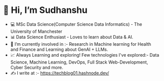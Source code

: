 # 👋 Hi, I’m Sudhanshu
- 💻 MSc Data Science(Computer Science Data Informatics) - The University of Manchester
- 📊 Data Science Enthusiast - Loves to learn about Data & AI.
- 🌱 I’m currently involved in :- Research in Machine learning for Health and Finance and Learning about GenAI + LLMs.
- 📈 Always Learning and exploring! Few technologies I've explored:- Data Science, Machine Learning, DevOps, Full Stack Web-Development, Cyber Security and more.
- ✍ I write at :- https://techblog01.hashnode.dev/ 


<!---
sudhanshu-wani/sudhanshu-wani is a ✨ special ✨ repository because its `README.md` (this file) appears on your GitHub profile.
You can click the Preview link to take a look at your changes.
--->
